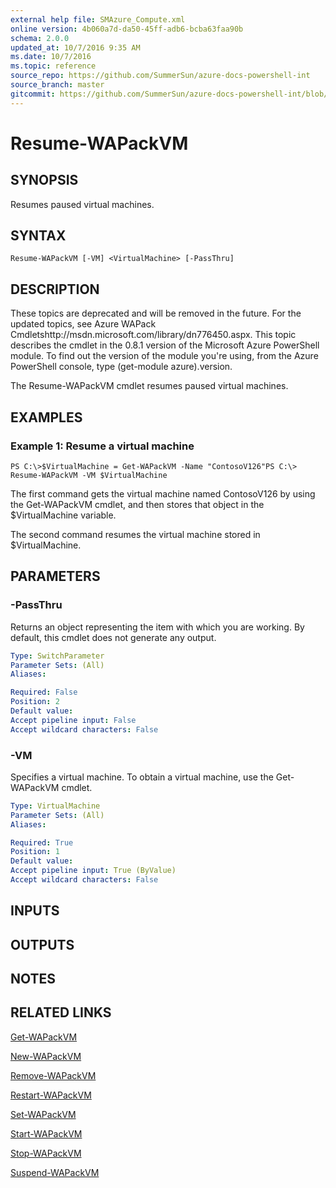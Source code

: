 ```yaml
---
external help file: SMAzure_Compute.xml
online version: 4b060a7d-da50-45ff-adb6-bcba63faa90b
schema: 2.0.0
updated_at: 10/7/2016 9:35 AM
ms.date: 10/7/2016
ms.topic: reference
source_repo: https://github.com/SummerSun/azure-docs-powershell-int
source_branch: master
gitcommit: https://github.com/SummerSun/azure-docs-powershell-int/blob/3c5913303624ba7a7970d6758aac68ea04359cee/azureps-cmdlets-docs/Service%20Management/v1.0/Compute/Resume-WAPackVM.md
---
```


# Resume-WAPackVM
## SYNOPSIS
Resumes paused virtual machines.

## SYNTAX

```
Resume-WAPackVM [-VM] <VirtualMachine> [-PassThru]
```

## DESCRIPTION
These topics are deprecated and will be removed in the future.
For the updated topics, see  Azure WAPack Cmdletshttp://msdn.microsoft.com/library/dn776450.aspx.
This topic describes the cmdlet in the 0.8.1 version of the Microsoft Azure PowerShell module.
To find out the version of the module you're using, from the Azure PowerShell console, type (get-module azure).version.

The Resume-WAPackVM cmdlet resumes paused virtual machines.

## EXAMPLES

### Example 1: Resume a virtual machine
```
PS C:\>$VirtualMachine = Get-WAPackVM -Name "ContosoV126"PS C:\> Resume-WAPackVM -VM $VirtualMachine
```

The first command gets the virtual machine named ContosoV126 by using the Get-WAPackVM cmdlet, and then stores that object in the $VirtualMachine variable.

The second command resumes the virtual machine stored in $VirtualMachine.

## PARAMETERS

### -PassThru
Returns an object representing the item with which you are working.
By default, this cmdlet does not generate any output.

```yaml
Type: SwitchParameter
Parameter Sets: (All)
Aliases: 

Required: False
Position: 2
Default value: 
Accept pipeline input: False
Accept wildcard characters: False
```

### -VM
Specifies a virtual machine.
To obtain a virtual machine, use the Get-WAPackVM cmdlet.

```yaml
Type: VirtualMachine
Parameter Sets: (All)
Aliases: 

Required: True
Position: 1
Default value: 
Accept pipeline input: True (ByValue)
Accept wildcard characters: False
```

## INPUTS

## OUTPUTS

## NOTES

## RELATED LINKS

[Get-WAPackVM](4b060a7d-da50-45ff-adb6-bcba63faa90b)

[New-WAPackVM](1f74deb4-e9b0-4aeb-8e13-b1554a4ebbec)

[Remove-WAPackVM](76b51795-43e6-45c3-ade1-aa8ea61efc23)

[Restart-WAPackVM](fd89742d-0d21-41e9-b3b1-5d8c638f8c6d)

[Set-WAPackVM](8b07e4cb-c677-4e6b-b034-25847da03dbf)

[Start-WAPackVM](8cc5bf6b-bf5b-427f-922d-57e4a99b2d55)

[Stop-WAPackVM](7f3e6c33-2196-4e24-95fd-e5763c6f7402)

[Suspend-WAPackVM](d8041113-5a71-447d-9bbe-dc6405aa6029)

